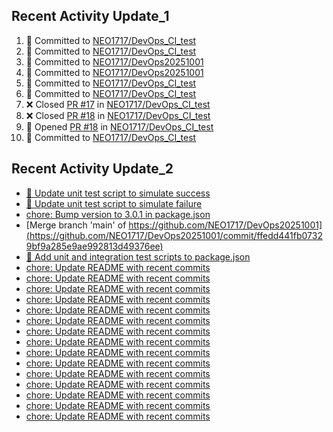 
## Recent Activity Update_1
<!--START_SECTION:activity-->
1. 🚀 Committed to [NEO1717/DevOps_CI_test](https://github.com/NEO1717/DevOps_CI_test/commit/e6cb1f3924f3d29b91729a201c0d6bb53167ab35)
2. 🚀 Committed to [NEO1717/DevOps_CI_test](https://github.com/NEO1717/DevOps_CI_test/commit/1da6cfb4cb7dc0636583570bebda1a1a2e841d82)
3. 🚀 Committed to [NEO1717/DevOps20251001](https://github.com/NEO1717/DevOps20251001/commit/ecfcd7b3964011e7da8091939dac85ae050256f6)
4. 🚀 Committed to [NEO1717/DevOps20251001](https://github.com/NEO1717/DevOps20251001/commit/91bd3f7591326b56d914ceee92b503324bda9186)
5. 🚀 Committed to [NEO1717/DevOps_CI_test](https://github.com/NEO1717/DevOps_CI_test/commit/b684abb359c5c2a64e51118be8bf354c1a1f06b9)
6. 🚀 Committed to [NEO1717/DevOps_CI_test](https://github.com/NEO1717/DevOps_CI_test/commit/0334e3a007abbbfb7891b6d603b066ac78f6a98c)
7. ❌ Closed [PR #17](https://github.com/NEO1717/DevOps_CI_test/pull/17) in [NEO1717/DevOps_CI_test](https://github.com/NEO1717/DevOps_CI_test)
8. ❌ Closed [PR #18](https://github.com/NEO1717/DevOps_CI_test/pull/18) in [NEO1717/DevOps_CI_test](https://github.com/NEO1717/DevOps_CI_test)
9. 🔀 Opened [PR #18](https://github.com/NEO1717/DevOps_CI_test/pull/18) in [NEO1717/DevOps_CI_test](https://github.com/NEO1717/DevOps_CI_test)
10. 🚀 Committed to [NEO1717/DevOps_CI_test](https://github.com/NEO1717/DevOps_CI_test/commit/5e441f38c7021c1f19bdb6ce99b5e94f7e132b28)
<!--END_SECTION:activity-->



## Recent Activity Update_2
<!-- LATEST_COMMITS:START -->
- [🔧 Update unit test script to simulate success](https://github.com/NEO1717/DevOps20251001/commit/02eff6241141092a387e6bf43c84150190fc51b6)
- [🔧 Update unit test script to simulate failure](https://github.com/NEO1717/DevOps20251001/commit/b5d7a6ad182e9e73d4b217ec5476c50eed541cdb)
- [chore: Bump version to 3.0.1 in package.json](https://github.com/NEO1717/DevOps20251001/commit/228e08ee4a4b91f01d5db023c7058578a33e1952)
- [Merge branch &#39;main&#39; of https://github.com/NEO1717/DevOps20251001](https://github.com/NEO1717/DevOps20251001/commit/ffedd441fb07329bf9a285e9ae992813d49376ee)
- [🔧 Add unit and integration test scripts to package.json](https://github.com/NEO1717/DevOps20251001/commit/21b7d1f0e2e04e79475c9674b9a12f70a1da9e98)
- [chore: Update README with recent commits](https://github.com/NEO1717/DevOps20251001/commit/8dac3a746898b7255bab5978a8d04fcccc0cfab2)
- [chore: Update README with recent commits](https://github.com/NEO1717/DevOps20251001/commit/dd402973e59ae84388d070bc183dba3ebd7aea41)
- [chore: Update README with recent commits](https://github.com/NEO1717/DevOps20251001/commit/df22a4e073bffee5afcfdb40c413d65d5326ed88)
- [chore: Update README with recent commits](https://github.com/NEO1717/DevOps20251001/commit/09f8d12f61b0c1987ee9f9c90353335ab7b99d75)
- [chore: Update README with recent commits](https://github.com/NEO1717/DevOps20251001/commit/a00818d2203ffbf66bccbbf93e3fe8ace8c85bf5)
- [chore: Update README with recent commits](https://github.com/NEO1717/DevOps20251001/commit/593843ee59881b46e6e0029c8c932dd0296f3f7e)
- [chore: Update README with recent commits](https://github.com/NEO1717/DevOps20251001/commit/e704c882fb73adc192e8569c59c391060964c62e)
- [chore: Update README with recent commits](https://github.com/NEO1717/DevOps20251001/commit/2b1de143126f4180cc47dbc44c6b93d39f21bd48)
- [chore: Update README with recent commits](https://github.com/NEO1717/DevOps20251001/commit/a73f1eb8ad8954bf401c3a69d2bb9c718a4ffb38)
- [chore: Update README with recent commits](https://github.com/NEO1717/DevOps20251001/commit/a5b865702bc4a3f3d4ff9f8463408b4b4a8c0fdd)
- [chore: Update README with recent commits](https://github.com/NEO1717/DevOps20251001/commit/c3f8265931d096561c82fd89b425ae2e2cadf3ef)
- [chore: Update README with recent commits](https://github.com/NEO1717/DevOps20251001/commit/e1ba6a5000c31098a5c56fd7ccfdd59bf87d869e)
- [chore: Update README with recent commits](https://github.com/NEO1717/DevOps20251001/commit/ab74637c6f8ba76b852dacd6edb7c7239341f271)
- [chore: Update README with recent commits](https://github.com/NEO1717/DevOps20251001/commit/1505b3f22e19dcd022e792fb4402e7a2c8a83bd2)
- [chore: Update README with recent commits](https://github.com/NEO1717/DevOps20251001/commit/28599db514fd307d6f93509f9aad835a4d775d0e)
<!-- LATEST_COMMITS:END -->




